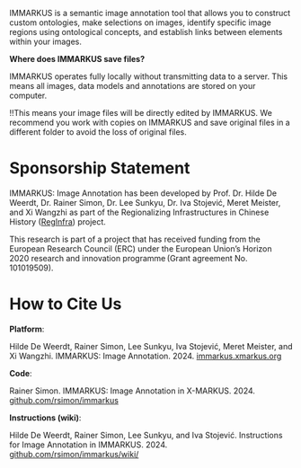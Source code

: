 IMMARKUS is a semantic image annotation tool that allows you to construct custom ontologies, make selections on images, identify specific image regions using ontological concepts, and establish links between elements within your images.  

**Where does IMMARKUS save files?**

IMMARKUS operates fully locally without transmitting data to a server. This means all images, data models and annotations are stored on your computer.  

!!This means your image files will be directly edited by IMMARKUS. We recommend you work with copies on IMMARKUS and save original files in a different folder to avoid the loss of original files. 

# **Sponsorship Statement**

IMMARKUS: Image Annotation has been developed by Prof. Dr. Hilde De Weerdt, Dr. Rainer Simon, Dr. Lee Sunkyu, Dr. Iva Stojević, Meret Meister, and Xi Wangzhi as part of the Regionalizing Infrastructures in Chinese History ([RegInfra](https://www.infrastructurelives.eu/)) project. 

This research is part of a project that has received funding from the European Research Council (ERC) under the European Union’s Horizon 2020 research and innovation programme (Grant agreement No. 101019509).

# **How to Cite Us**

**Platform**:

Hilde De Weerdt, Rainer Simon, Lee Sunkyu, Iva Stojević, Meret Meister, and Xi Wangzhi. IMMARKUS: Image Annotation. 2024. [immarkus.xmarkus.org](https://immarkus.xmarkus.org/)

**Code**:

Rainer Simon. IMMARKUS: Image Annotation in X-MARKUS. 2024. [github.com/rsimon/immarkus](https://github.com/rsimon/immarkus) 

**Instructions (wiki)**:

Hilde De Weerdt, Rainer Simon, Lee Sunkyu, and Iva Stojević. Instructions for Image Annotation in IMMARKUS. 2024. [github.com/rsimon/immarkus/wiki/](https://github.com/rsimon/immarkus/wiki)